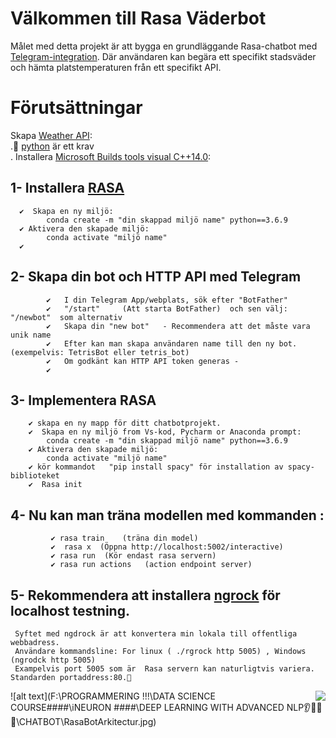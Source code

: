 <h1 id="välkommen-till-rasa-väderbot">Välkommen till Rasa Väderbot</h1>
<p>Målet med detta projekt är att bygga en grundläggande Rasa-chatbot med <a href="https://www.google.com/url?sa=i&amp;url=https://core.telegram.org/bots&amp;psig=AOvVaw3JPxvhfMshvjbt2PM5Kylx&amp;ust=1602112973247000&amp;source=images&amp;cd=vfe&amp;ved=0CAIQjRxqFwoTCPDd-IqOoewCFQAAAAAdAAAAABAD">Telegram-integration</a>.  Där användaren kan begära ett specifikt stadsväder och hämta platstemperaturen från ett specifikt API.</p>
<h1 id="förutsättningar">Förutsättningar</h1>
<p>Skapa <a href="https://home.openweathermap.org/">Weather API</a>:<br>
.🤷‍  <a href="https://www.python.org/downloads/">python</a> är ett krav<br>
.  Installera  <a href="https://visualstudio.microsoft.com/downloads/">Microsoft Builds tools visual C++14.0</a>:</p>
<h2 id="installera--rasa">1- Installera  <a href="https://rasa.com/docs/rasa-x/installation-and-setup/installation-guide">RASA</a></h2>
<pre><code>  ✔  Skapa en ny miljö:
        conda create -m "din skappad miljö name" python==3.6.9
  ✔ Aktivera den skapade miljö:
        conda activate "miljö name"
  ✔ 
</code></pre>
<h2 id="skapa-din-bot-och-http-api-med-telegram">2- Skapa din bot och HTTP API med Telegram</h2>
<pre><code>        ✔   I din Telegram App/webplats, sök efter "BotFather"
        ✔   "/start"     (Att starta BotFather)  och sen välj: "/newbot"  som alternativ
        ✔   Skapa din "new bot"   - Recommendera att det måste vara unik name
        ✔   Efter kan man skapa användaren name till den ny bot. (exempelvis: TetrisBot eller tetris_bot)
        ✔   Om godkänt kan HTTP API token generas - 
        ✔
</code></pre>
<h2 id="implementera-rasa">3- Implementera RASA</h2>
<pre><code>    ✔ skapa en ny mapp för ditt chatbotprojekt.
    ✔  Skapa en ny miljö from Vs-kod, Pycharm or Anaconda prompt:
        conda create -m "din skappad miljö name" python==3.6.9
    ✔ Aktivera den skapade miljö:
        conda activate "miljö name"
    ✔ kör kommandot   "pip install spacy" för installation av spacy-biblioteket
    ✔  Rasa init 
</code></pre>
<h2 id="nu-kan-man-träna-modellen-med-kommanden-">4- Nu kan man träna modellen med kommanden :</h2>
<pre><code>         ✔ rasa train    (träna din model)
         ✔  rasa x  (Öppna http://localhost:5002/interactive)
         ✔ rasa run  (Kör endast rasa servern)
         ✔ rasa run actions   (action endpoint server)
</code></pre>
<h2 id="rekommendera-att-installera-ngrock-för-localhost-testning.">5- Rekommendera att installera <a href="https://ngrok.com/docs">ngrock</a> för localhost testning.</h2>
<pre><code> Syftet med ngdrock är att konvertera min lokala till offentliga webbadress.
 Användare kommandsline: For linux ( ./rgrock http 5005) , Windows (ngrodck http 5005) 
 Exampelvis port 5005 som är  Rasa servern kan naturligtvis variera. Standarden portaddress:80.🤷‍
</code></pre>

<img align="center-block" src="https://i.imgur.com/9kQXCUw.mp4" style="float:right"></img>

![alt text](F:\PROGRAMMERING !!!\DATA SCIENCE COURSE####\iNEURON ####\DEEP LEARNING WITH ADVANCED NLP👂👀🧠😎\CHATBOT\RasaBotArkitectur.jpg)

